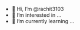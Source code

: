 - 👋 Hi, I’m @rachit3103
- 👀 I’m interested in ...
- 🌱 I’m currently learning ...
<!---
rachit3103/rachit3103 is a ✨ special ✨ repository because its `README.md` (this file) appears on your GitHub profile.
You can click the Preview link to take a look at your changes.
--->
